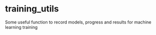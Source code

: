 # training_utils

Some useful function to record models, progress and results for machine learning training
